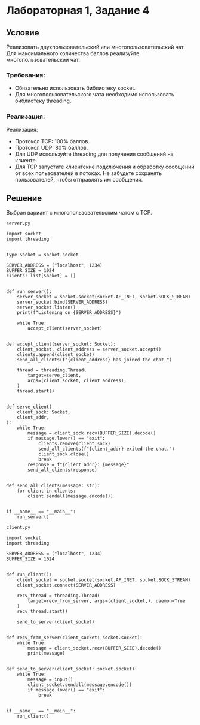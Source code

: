 # Лабораторная 1, Задание 4
## Условие
Реализовать двухпользовательский или многопользовательский чат. Для максимального количества баллов реализуйте многопользовательский чат.
### Требования:
- Обязательно использовать библиотеку socket.
- Для многопользовательского чата необходимо использовать библиотеку threading.
### Реализация:
Реализация:
- Протокол TCP: 100% баллов.
- Протокол UDP: 80% баллов.
- Для UDP используйте threading для получения сообщений на клиенте.
- Для TCP запустите клиентские подключения и обработку сообщений от всех пользователей в потоках. Не забудьте сохранять пользователей, чтобы отправлять им сообщения.

## Решение

Выбран вариант с многопользовательским чатом с TCP.

`server.py`
```
import socket
import threading


type Socket = socket.socket

SERVER_ADDRESS = ("localhost", 1234)
BUFFER_SIZE = 1024
clients: list[Socket] = []


def run_server():
    server_socket = socket.socket(socket.AF_INET, socket.SOCK_STREAM)
    server_socket.bind(SERVER_ADDRESS)
    server_socket.listen()
    print(f"Listening on {SERVER_ADDRESS}")

    while True:
        accept_client(server_socket)


def accept_client(server_socket: Socket):
    client_socket, client_address = server_socket.accept()
    clients.append(client_socket)
    send_all_clients(f"{client_address} has joined the chat.")

    thread = threading.Thread(
        target=serve_client,
        args=(client_socket, client_address),
    )
    thread.start()


def serve_client(
    client_sock: Socket,
    client_addr,
):
    while True:
        message = client_sock.recv(BUFFER_SIZE).decode()
        if message.lower() == "exit":
            clients.remove(client_sock)
            send_all_clients(f"{client_addr} exited the chat.")
            client_sock.close()
            break
        response = f"{client_addr}: {message}"
        send_all_clients(response)


def send_all_clients(message: str):
    for client in clients:
        client.sendall(message.encode())


if __name__ == "__main__":
    run_server()

```
`client.py`
```
import socket
import threading

SERVER_ADDRESS = ("localhost", 1234)
BUFFER_SIZE = 1024


def run_client():
    client_socket = socket.socket(socket.AF_INET, socket.SOCK_STREAM)
    client_socket.connect(SERVER_ADDRESS)

    recv_thread = threading.Thread(
        target=recv_from_server, args=(client_socket,), daemon=True
    )
    recv_thread.start()

    send_to_server(client_socket)


def recv_from_server(client_socket: socket.socket):
    while True:
        message = client_socket.recv(BUFFER_SIZE).decode()
        print(message)


def send_to_server(client_socket: socket.socket):
    while True:
        message = input()
        client_socket.sendall(message.encode())
        if message.lower() == "exit":
            break


if __name__ == "__main__":
    run_client()

```
